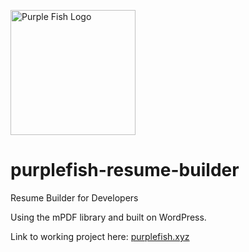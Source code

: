 <img src="https://user-images.githubusercontent.com/104393269/172059648-f985927d-8813-4130-a5ea-75d8d84e8361.png"
     alt="Purple Fish Logo"
     style="height:200px;" />
     
# purplefish-resume-builder
Resume Builder for Developers

Using the mPDF library and built on WordPress.

Link to working project here: <a href="https://purplefish.xyz" target="_blank">purplefish.xyz</a>
